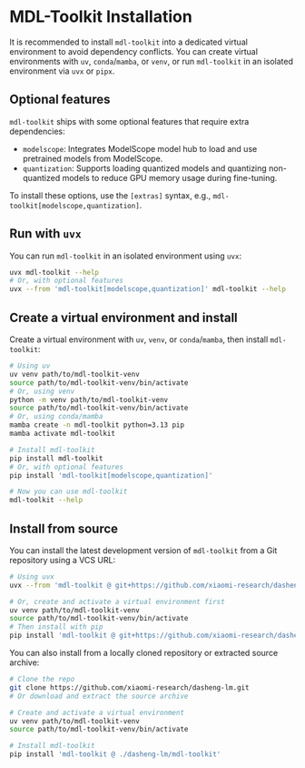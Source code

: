 # MDL-Toolkit Installation

It is recommended to install `mdl-toolkit` into a dedicated virtual environment to avoid dependency conflicts. You can create virtual environments with `uv`, `conda`/`mamba`, or `venv`, or run `mdl-toolkit` in an isolated environment via `uvx` or `pipx`.

## Optional features

`mdl-toolkit` ships with some optional features that require extra dependencies:

- `modelscope`: Integrates ModelScope model hub to load and use pretrained models from ModelScope.
- `quantization`: Supports loading quantized models and quantizing non-quantized models to reduce GPU memory usage during fine-tuning.

To install these options, use the `[extras]` syntax, e.g., `mdl-toolkit[modelscope,quantization]`.

## Run with `uvx`

You can run `mdl-toolkit` in an isolated environment using `uvx`:

```bash
uvx mdl-toolkit --help
# Or, with optional features
uvx --from 'mdl-toolkit[modelscope,quantization]' mdl-toolkit --help
```

## Create a virtual environment and install

Create a virtual environment with `uv`, `venv`, or `conda`/`mamba`, then install `mdl-toolkit`:

```bash
# Using uv
uv venv path/to/mdl-toolkit-venv
source path/to/mdl-toolkit-venv/bin/activate
# Or, using venv
python -m venv path/to/mdl-toolkit-venv
source path/to/mdl-toolkit-venv/bin/activate
# Or, using conda/mamba
mamba create -n mdl-toolkit python=3.13 pip
mamba activate mdl-toolkit

# Install mdl-toolkit
pip install mdl-toolkit
# Or, with optional features
pip install 'mdl-toolkit[modelscope,quantization]'

# Now you can use mdl-toolkit
mdl-toolkit --help
```

## Install from source

You can install the latest development version of `mdl-toolkit` from a Git repository using a VCS URL:

```bash
# Using uvx
uvx --from 'mdl-toolkit @ git+https://github.com/xiaomi-research/dasheng-lm.git#subdirectory=mdl-toolkit' mdl-toolkit --help

# Or, create and activate a virtual environment first
uv venv path/to/mdl-toolkit-venv
source path/to/mdl-toolkit-venv/bin/activate
# Then install with pip
pip install 'mdl-toolkit @ git+https://github.com/xiaomi-research/dasheng-lm.git#subdirectory=mdl-toolkit'
```

You can also install from a locally cloned repository or extracted source archive:

```bash
# Clone the repo
git clone https://github.com/xiaomi-research/dasheng-lm.git
# Or download and extract the source archive

# Create and activate a virtual environment
uv venv path/to/mdl-toolkit-venv
source path/to/mdl-toolkit-venv/bin/activate

# Install mdl-toolkit
pip install 'mdl-toolkit @ ./dasheng-lm/mdl-toolkit'
```
